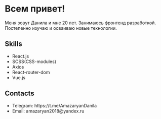 <h1>Всем привет!</h1>
<p>Меня зовут Данила и мне 20 лет. Занимаюсь фронтенд разработкой. Постепенно изучаю и осваиваю новые технологии.</p>
<h2>Skills</h2>
<ul>
<li>React.js</li>
<li>SCSS(CSS-modules)</li>
<li>Axios</li>
<li>React-router-dom</li>
<li>Vue.js</li>
</ul>
<h2>Contacts</h2>
<ul>
  <li>Telegram: https://t.me/AmazaryanDanila</li>
  <li>Email: amazaryan2018@yandex.ru</li>
</ul>


